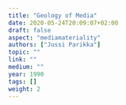 ```yaml
---
title: "Geology of Media"
date: 2020-05-24T20:09:07+02:00
draft: false
aspect: "mediamateriality"
authors: ["Jussi Parikka"]
topic: ""
link: ""
medium: ""
year: 1990
tags: []
weight: 2
---
```

